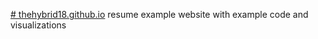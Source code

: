 [# thehybrid18.github.io](https://thehybrid18.github.io/)
resume example website with example code and visualizations 

